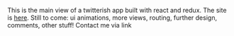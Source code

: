 This is the main view of a twitterish app built with react and redux. The site is [here](https://postioo.herokuapp.com). Still to come: ui animations, more views, routing, further design, comments, other stuff! Contact me via link